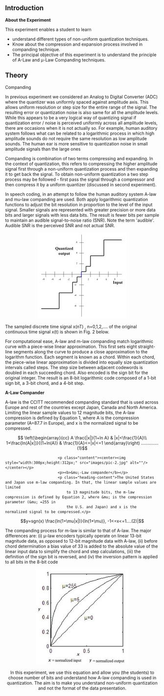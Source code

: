 ## Introduction

**About the Experiment**


This experiment enables a student to learn

<ul>
                    <li>understand different types of non-uniform quantization techniques.</li>
                    <li>Know about the compression and expansion process involved in companding technique.</li>
                    <li>The principal objective of this experiment is to understand the principle of A-Law and μ-Law Companding techniques.</li>
                </ul>

## Theory
<div class="content" id="experiment-article-section-2-content">                            
                            <p>Companding</p>
                            <p class="heading-content">In previous experiment we considered an Analog to Digital Converter (ADC) where the quantizer was 
                                uniformly spaced against amplitude axis. This allows uniform resolution or step size for the entire range of the signal. 
                                The resulting error or quantization noise is also same for all the amplitude levels. While this appears to be a very 
                                logical way of quantizing signal if quantization error / noise is perceived uniformly across all amplitude levels, there 
                                are occasions when it is not actually so. For example, human auditory system follows what can be related to a logarithmic
                                process in which high amplitude sounds do not require the same resolution as low amplitude sounds. The human ear is more 
                                sensitive to quantization noise in small amplitude signals than the large ones </p>
                            <p class="heading-content">  Companding is combination of two terms compressing and expanding. In the context of quantization, 
                                this refers to compressing the higher amplitude signal first through a non-uniform quantization process and then expanding 
                                it to get back the signal. To obtain non-uniform quantization a two step process may be followed - first pass the signal 
                                through a compressor and then compress it by a uniform quantizer (discussed in second experiment).</p>
                            <p class="heading-content">In speech coding, in an attempt to follow the human auditory system A-law and mu-law companding 
                                are used. Both apply logarithmic quantization functions to adjust the bit resolution in proportion to the level of the 
                                input signal. Smaller signals are represented with greater precision or more data bits and larger signals with less data 
                                bits. The result is fewer bits per sample to maintain an audible signal-to-noise ratio (SNR). Note the term 'audible'.
                                Audible SNR is the perceived SNR and not actual SNR.</p class="content"><center><img style="width:292px;height:281px;" src="images/pic-1.jpg" alt=""/></center></p>
                            <p class="heading-content">The sampled discrete time signal x(nT) , n=0,1,2,.... of the original continuous time signal x(t)
                                is shown in Fig. 2 below.</p>
                            <p class="heading-content">For computational ease, A-law and m-law companding match logarithmic curve with a piece-wise
                                linear approximation. This first sets eight straight-line segments along the curve to produce a close approximation to 
                                the logarithm function. Each segment is known as a chord. Within each chord, the piece-wise linear approximation is 
                                divided into equally size quantization intervals called steps. The step size between adjacent codewords is doubled in 
                                each succeeding chord. Also encoded is the sign bit for the original integer. The result is an 8-bit logarithmic code 
                                composed of a 1-bit sign bit, a 3-bit chord, and a 4-bit step.</p>
                            <p><b>A-Law Compander</b></p>
                            <p class="heading-content">A-law is the CCITT recommended companding standard that is used across Europe and rest of the 
                                countries except Japan, Canada and North America. Limiting the linear sample values to 12 magnitude bits, the A-law 
                                compression is defined by Equation 1, where A is the compression parameter (A=87.7 in Europe), and x is the normalized 
                                signal to be compressed.
                              
$$
\left(\begin{array}{cc} 
A \frac{|x|}{1+ln A} & |x|<\frac{1}{A}\\
1+\frac{ln(A|x|)}{(1+ln(A)} & \frac{1}{A}<=|x|<=1
\end{array}\right)
..............(1)$$

                            <p class="content"><center><img style="width:300px;height:312px;" src="images/pic-2.jpg" alt=""/></center></p>
                            <p><b>&mu;-Law compander</b></p>
                            <p class="heading-content">The United States and Japan use m-law companding. In that, the linear sample values are limited 
                                to 13 magnitude bits, the m-law compression is defined by Equation 2, where &mu; is the compression parameter (&mu; =255 in 
                                the U.S. and Japan) and x is the normalized signal to be compressed.</p>
$$y=sgn(x) \frac{ln(1+\mu|x|)}{ln(1+\mu)}, -1<=x<=1....(2)|$$
                            <p class="heading-content">The companding process for m-law is similar to that of A-law. The major differences are: (i) 
                                &mu;-law encoders typically operate on linear 13-bit magnitude data, as opposed to 12-bit magnitude data with A-law, 
                                (ii) before chord determination a bias value of 33 is added to the absolute value of the linear input data to simplify 
                                the chord and step calculations, (iii) the definition of the sign bit is reversed, and (iv) the inversion pattern is 
                                applied to all bits in the 8-bit code</p>
                            <p class="content" ><center><img style="width:302px;height:312px;" src="images/pic-3.jpg" alt="" />
                            <p class="heading-content">In this experiment, we use this equation and allow you (the students) to choose number of bits and understand how A-law companding is used in quantization. The aim is to make you understand non-uniform quantization and not the format of the data presentation.</p>
                        </div>


 <script id="MathJax-script" async src="https://cdn.jsdelivr.net/npm/mathjax@3.2.2/es5/tex-mml-chtml.js"></script>    
 
